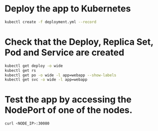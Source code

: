 # Deploy the app to Kubernetes

```bash
kubectl create -f deployment.yml --record
```

# Check that the Deploy, Replica Set, Pod and Service are created

```bash
kubectl get deploy -o wide
kubectl get rs
kubectl get po -o wide -l app=webapp --show-labels
kubectl get svc -o wide -l app=webapp
```

# Test the app by accessing the NodePort of one of the nodes.
```bash
curl <NODE_IP>:30080
```

